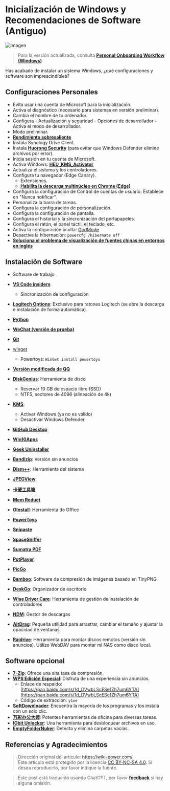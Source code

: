 # Inicialización de Windows y Recomendaciones de Software (Antiguo)

![Imagen](https://img.wiki-power.com/d/wiki-media/img/20210117142759.jpg)

> Para la versión actualizada, consulta [**Personal Onboarding Workflow (Windows)**](https://wiki-power.com/Personal_Onboarding_Workflow_%28Windows%29/)

Has acabado de instalar un sistema Windows, ¿qué configuraciones y software son imprescindibles?

## Configuraciones Personales

- Evita usar una cuenta de Microsoft para la inicialización.
- Activa el diagnóstico (necesario para sistemas en versión preliminar).
- Cambia el nombre de tu ordenador.
- Configura - Actualización y seguridad - Opciones de desarrollador - Activa el modo de desarrollador.
- Modo preliminar.
- [**Rendimiento sobresaliente**](https://bobi.site/archives/875)
- Instala Synology Drive Client.
- Instala [**Huorong Security**](https://www.huorong.cn/) (para evitar que Windows Defender elimine archivos por error).
- Inicia sesión en tu cuenta de Microsoft.
- Activa Windows: [**HEU_KMS_Activator**](https://github.com/zbezj/HEU_KMS_Activator)
- Actualiza el sistema y los controladores.
- Configura tu navegador (Edge Canary).
  - Extensiones.
  - [**Habilita la descarga multinúcleo en Chrome (Edge)**](https://wiki-power.com/%E5%BC%80%E5%90%AFChrome%EF%BC%88Edge%EF%BC%89%E5%A4%9A%E7%BA%BF%E7%A8%8B%E4%B8%8B%E8%BD%BD)
- Configura la configuración de Control de cuentas de usuario: Establece en "Nunca notificar".
- Personaliza la barra de tareas.
- Configura la configuración de personalización.
- Configura la configuración de pantalla.
- Configura el historial y la sincronización del portapapeles.
- Configura el ratón, el panel táctil, el teclado, etc.
- Activa la configuración oculta: [GodMode](https://github.com/linyuxuanlin/File-host/tree/main/software/GodMode.lnk)
- Desactiva la hibernación: `powercfg /hibernate off`
- [**Soluciona el problema de visualización de fuentes chinas en entornos en inglés**](https://blog.csdn.net/amoscn/article/details/106224359)

## Instalación de Software

- Software de trabajo
- [**VS Code insiders**](https://code.visualstudio.com/docs/?dv=win64&build=insiders)
  - Sincronización de configuración
- [**Logitech Options**](https://www.logitech.com.cn/zh-cn/product/options): Exclusivo para ratones Logitech (se abre la descarga e instalación de forma automática).
- [**Python**](https://www.microsoft.com/zh-cn/p/python-39/9p7qfqmjrfp7?rtc=1&activetab=pivot:overviewtab)
- [**WeChat (versión de prueba)**](https://dldir1.qq.com/weixin/Windows/Beta/WeChatBeta.exe)
- [**Git**](https://git-scm.com/downloads)
- [winget](https://www.microsoft.com/zh-cn/p/app-installer/9nblggh4nns1?ocid=9nblggh4nns1_ORSEARCH_Bing&rtc=2&activetab=pivot:overviewtab)
  - Powertoys: `WinGet install powertoys`
- [**Versión modificada de QQ**](https://github.com/linyuxuanlin/File-host/blob/main/software/QQ%209.4.2.27666%20Lite-20210118%20by%20flighty-Q.exe)

- [**DiskGenius**](https://www.diskgenius.cn/download.php): Herramienta de disco
  - Reservar 10 GB de espacio libre (SSD)
  - NTFS, sectores de 4096 (alineación de 4k)

- [**KMS**](https://github.com/linyuxuanlin/File-host/tree/main/software/KMS.exe):

  - Activar Windows (ya no es válido)
  - Desactivar Windows Defender

- [**GitHub Desktop**](https://desktop.github.com)

- [**Win10Apps**](https://github.com/linyuxuanlin/File-host/tree/main/software/Win10Apps.exe)
- [**Geek Uninstaller**](https://github.com/linyuxuanlin/File-host/tree/main/software/geekuninstaller.exe)
- [**Bandizip**](https://github.com/linyuxuanlin/File-host/tree/main/software/Bandizip.exe): Versión sin anuncios
- [**Dism++**](https://www.chuyu.me/zh-Hans/): Herramienta del sistema
- [**JPEGView**](https://github.com/linyuxuanlin/File-host/tree/main/software/JPEGView64.zip)
- [**卡硬工具箱**](http://www.kbtool.cn/down.php)
- [**Mem Reduct**](https://github.com/henrypp/memreduct/releases)
- [**OInstall**](https://github.com/linyuxuanlin/File-host/tree/main/software/OInstall.exe): Herramienta de Office
- [**PowerToys**](https://github.com/microsoft/PowerToys/releases/)
- [**Snipaste**](https://zh.snipaste.com/download.html)
- [**SpaceSniffer**](https://github.com/linyuxuanlin/File-host/tree/main/software/SpaceSniffer.exe)
- [**Sumatra PDF**](https://www.sumatrapdfreader.org/download-free-pdf-viewer.html)
- [**PotPlayer**](https://daumpotplayer.com/download/)
- [**PicGo**](https://github.com/Molunerfinn/PicGo/releases/tag/v2.3.0-beta.4)
- [**Bamboo**](https://christopherwk210.github.io/bamboo/): Software de compresión de imágenes basado en TinyPNG
- [**DeskGo**](https://pm.myapp.com/invc/xfspeed/qqpcmgr/data/DeskGo_2_9_1051_127_lite.exe): Organizador de escritorio
- [**Wise Driver Care**](https://github.com/linyuxuanlin/File-host/blob/main/software/Wise%20Driver%20Care.zip): Herramienta de gestión de instalación de controladores
- [**NDM**](https://www.neatdownloadmanager.com/index.php/en/): Gestor de descargas
- [**AltDrag**](https://github.com/linyuxuanlin/File-host/tree/main/software/AltDrag.exe): Pequeña utilidad para arrastrar, cambiar el tamaño y ajustar la opacidad de ventanas
- [**Raidrive**](https://github.com/linyuxuanlin/File-host/blob/main/software/raidrive-2020-6-80.exe): Herramienta para montar discos remotos (versión sin anuncios). Utilizo WebDAV para montar mi NAS como disco local.

## Software opcional

- [**7-Zip**](https://github.com/linyuxuanlin/File-host/tree/main/software/7z.exe): Ofrece una alta tasa de compresión.
- [**WPS Edición Especial**](http://wpspro.support.wps.cn/gov/guangdong/chaozhou/installation/WPS%20Office%202019%20%E4%B8%93%E4%B8%9A%E7%89%88%EF%BC%88%E6%BD®%E5%B7%9E%E5%B8%82%E5%85%9A%E6%94%BF%E6%9C%BA%E5%85%B3%E5%8D%95%E4%BD%8D%EF%BC%89.exe): Disfruta de una experiencia sin anuncios.
  - Enlace de respaldo: [https://pan.baidu.com/s/1d_DVwbLScESe1Zh7um6YTA](https://pan.baidu.com/s/1d_DVwbLScESe1Zh7um6YTA)
  - Código de extracción: `y1xe`
- [**SoftDownloader**](https://github.com/linyuxuanlin/File-host/tree/main/software/SoftDownloader.zip): Encuentra la mayoría de los programas y los instala con un solo clic.
- [**万彩办公大师**](https://github.com/linyuxuanlin/File-host/tree/main/software/OfficeBox.zip): Potentes herramientas de oficina para diversas tareas.
- [**IObit Unlocker**](https://github.com/linyuxuanlin/File-host/tree/main/software/IObit_Unlocker.exe): Una herramienta para desbloquear archivos en uso.
- [**EmptyFolderNuker**](https://github.com/linyuxuanlin/File-host/tree/main/software/EmptyFolderNuker.exe): Detecta y elimina carpetas vacías.

## Referencias y Agradecimientos

> Dirección original del artículo: <https://wiki-power.com/>  
> Este artículo está protegido por la licencia [CC BY-NC-SA 4.0](https://creativecommons.org/licenses/by/4.0/deed.zh). Si desea reproducirlo, por favor indique la fuente.

> Este post está traducido usando ChatGPT, por favor [**feedback**](https://github.com/linyuxuanlin/Wiki_MkDocs/issues/new) si hay alguna omisión.